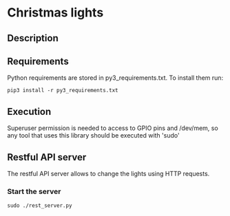 # Christmas lights
## Description

## Requirements

Python requirements are stored in py3_requirements.txt.
To install them run:

    pip3 install -r py3_requirements.txt

## Execution

Superuser permission is needed to access to GPIO pins and
/dev/mem, so any tool that uses this library should be executed
with 'sudo'

## Restful API server

The restful API server allows to change the lights using HTTP
requests.

### Start the server

    sudo ./rest_server.py

